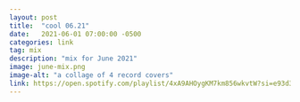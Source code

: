 ```yaml
---
layout: post
title:  "cool 06.21"
date:   2021-06-01 07:00:00 -0500
categories: link
tag: mix
description: "mix for June 2021"
image: june-mix.png
image-alt: "a collage of 4 record covers"
link: https://open.spotify.com/playlist/4xA9AHOygKM7km856wkvtW?si=e93d3f211e67415b
---
```

